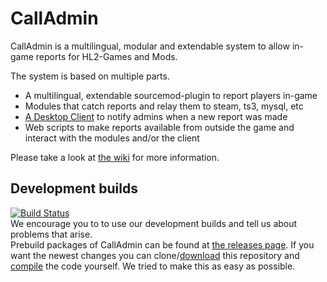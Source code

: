 # CallAdmin  
CallAdmin is a multilingual, modular and extendable system to allow in-game reports for HL2-Games and Mods.  

The system is based on multiple parts.  
* A multilingual, extendable sourcemod-plugin to report players in-game  
* Modules that catch reports and relay them to steam, ts3, mysql, etc
* [A Desktop Client](https://github.com/dordnung/CallAdmin-Client) to notify admins when a new report was made  
* Web scripts to make reports available from outside the game and interact with the modules and/or the client

Please take a look at [the wiki](https://github.com/Impact123/CallAdmin/wiki) for more information.

## Development builds
[![Build Status](https://travis-ci.org/Impact123/CallAdmin.svg)](https://travis-ci.org/Impact123/CallAdmin)  
We encourage you to to use our development builds and tell us about problems that arise.  
Prebuild packages of CallAdmin can be found at [the releases page](https://github.com/Impact123/CallAdmin/releases). If you want the newest changes you can clone/[download](https://github.com/Impact123/CallAdmin/archive/development.zip) this repository and [compile](https://github.com/Impact123/CallAdmin/wiki/Compiling) the code yourself. We tried to make this as easy as possible.  